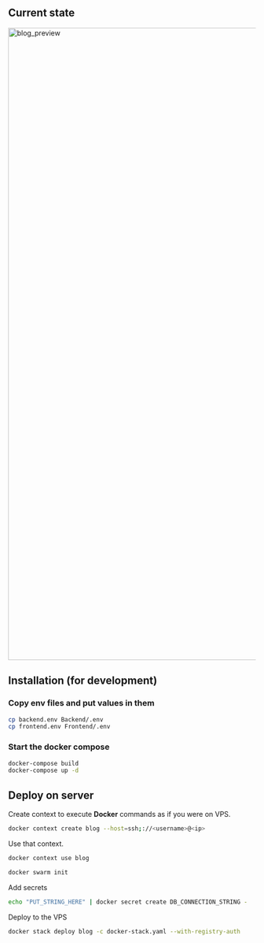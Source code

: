 ## Current state

<img width="2538" height="1283" alt="blog_preview" src="https://github.com/user-attachments/assets/b3d5332c-5926-4d39-a948-f59499b7e6c6" />

## Installation (for development)
### Copy env files and **put values in them**

```sh
cp backend.env Backend/.env
cp frontend.env Frontend/.env
```

### Start the docker compose

```sh
docker-compose build
docker-compose up -d
```


## Deploy on server

Create context to execute **Docker** commands as if you were on VPS.
```sh
docker context create blog --host=ssh;://<username>@<ip>
```

Use that context.
```sh
docker context use blog
```

```sh
docker swarm init
```

Add secrets
```sh
echo "PUT_STRING_HERE" | docker secret create DB_CONNECTION_STRING -
```

Deploy to the VPS

```sh
docker stack deploy blog -c docker-stack.yaml --with-registry-auth
```
